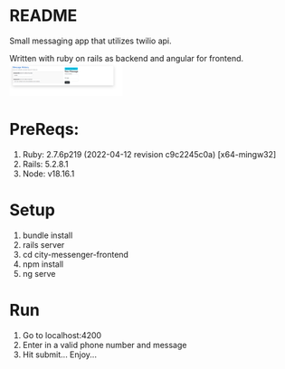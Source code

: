 # README

Small messaging app that utilizes twilio api. 

Written with ruby on rails as backend and angular for frontend.
<img src="sampleimage.png" alt="isolated" width="200"/>

# PreReqs:
1. Ruby: 2.7.6p219 (2022-04-12 revision c9c2245c0a) [x64-mingw32]
2. Rails: 5.2.8.1
3. Node: v18.16.1

# Setup 
1. bundle install
2. rails server
3. cd city-messenger-frontend
4. npm install
5. ng serve

# Run
1. Go to localhost:4200
2. Enter in a valid phone number and message
3. Hit submit... Enjoy...